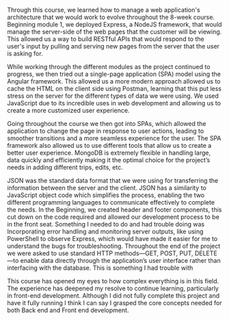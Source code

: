 Through this course, we learned how to manage a web application's architecture that we would work to evolve throughout the 8-week course. Beginning module 1, we deployed Express, a NodeJS framework, that would manage the server-side of the web pages that the customer will be viewing. This allowed us a way to build RESTful APIs that would respond to the user's input by pulling and serving new pages from the server that the user is asking for.

While working through the different modules as the project continued to progress, we then tried out a single-page application (SPA) model using the Angular framework. This allowed us a more modern approach allowed us to cache the HTML on the client side using Postman, learning that this put less stress on the server for the different types of data we were using. We used JavaScript due to its incredible uses in web development and allowing us to create a more customized user experience. 

Going throughout the course we then got into SPAs, which allowed the application to change the page in response to user actions, leading to smoother transitions and a more seamless experience for the user. The SPA framework also allowed us to use different tools that allow us to create a better user experience. 
MongoDB is extremely flexible in handling large, data quickly and efficiently making it the optimal choice for the project’s needs in adding different trips, edits, etc.

JSON was the standard data format that we were using for transferring the information between the server and the client. JSON has a similarity to JavaScript object code which simplifies the process, enabling the two different programming languages to communicate effectively to complete the needs.
In the Beginning, we created header and footer components, this cut down on the code required and allowed our development process to be in the front seat.
Something I needed to do and had trouble doing was Incorporating error handling and monitoring server outputs, like using PowerShell to observe Express, which would have made it easier for me to understand the bugs for troubleshooting. Throughout the end of the project we were asked to use standard HTTP methods—GET, POST, PUT, DELETE—to enable data directly through the application’s user interface rather than interfacing with the database. This is something I had trouble with 

This course has opened my eyes to how complex everything is in this field. The experience has deepened my resolve to continue learning, particularly in front-end development. Although I did not fully complete this project and have it fully running I think I can say I grasped the core concepts needed for both Back end and Front end development. 
